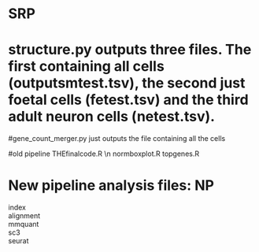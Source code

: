 # SRP

# structure.py outputs three files. The first containing all cells (outputsmtest.tsv), the second just foetal cells (fetest.tsv) and the third adult neuron cells (netest.tsv).

#gene_count_merger.py just outputs the file containing all the cells

#old pipeline
THEfinalcode.R \n
normboxplot.R
topgenes.R

# New pipeline analysis files: NP 
index \
alignment \
mmquant \
sc3 \
seurat
